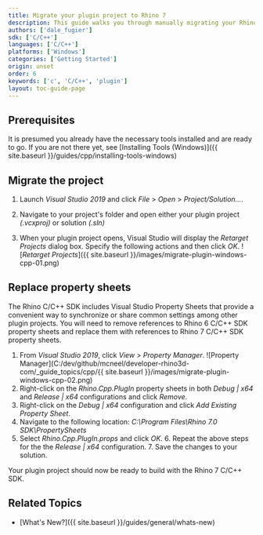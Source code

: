 ```yaml
---
title: Migrate your plugin project to Rhino 7
description: This guide walks you through manually migrating your Rhino 6 plugin project to Rhino 7.
authors: ['dale_fugier']
sdk: ['C/C++']
languages: ['C/C++']
platforms: ['Windows']
categories: ['Getting Started']
origin: unset
order: 6
keywords: ['c', 'C/C++', 'plugin']
layout: toc-guide-page
---
```


## Prerequisites

It is presumed you already have the necessary tools installed and are ready to go.  If you are not there yet, see [Installing Tools (Windows)]({{ site.baseurl }}/guides/cpp/installing-tools-windows)

## Migrate the project

1. Launch *Visual Studio 2019* and click *File* > *Open* > *Project/Solution...*.

2. Navigate to your project's folder and open either your plugin project *(.vcxproj)* or solution *(.sln)*

3. When your plugin project opens, Visual Studio will display the *Retarget Projects* dialog box. Specify the following actions and then click *OK*.
   ![*Retarget Projects*]({{ site.baseurl }}/images/migrate-plugin-windows-cpp-01.png)

## Replace property sheets

The Rhino C/C++ SDK includes Visual Studio Property Sheets that provide a convenient way to synchronize or share common settings among other plugin projects. You will need to remove references to Rhino 6 C/C++ SDK property sheets and replace them with references to Rhino 7 C/C++ SDK property sheets.

   1. From *Visual Studio 2019*, click *View* > *Property Manager*.
      ![Property Manager](C:/dev/github/mcneel/developer-rhino3d-com/_guide_topics/cpp/{{ site.baseurl }}/images/migrate-plugin-windows-cpp-02.png)
   2. Right-click on the *Rhino.Cpp.PlugIn* property sheets in both *Debug &#124; x64* and *Release &#124; x64* configurations and click *Remove*.
   3. Right-click on the *Debug &#124; x64* configuration and click *Add Existing Property Sheet*.
2. Navigate to the following location: *C:\Program Files\Rhino 7.0 SDK\PropertySheets*
3. Select *Rhino.Cpp.PlugIn.props* and click *OK*.
   6. Repeat the above steps for the the *Release &#124; x64* configuration.
   7. Save the changes to your solution.

Your plugin project should now be ready to build with the Rhino 7 C/C++ SDK.

## Related Topics

- [What's New?]({{ site.baseurl }}/guides/general/whats-new)


